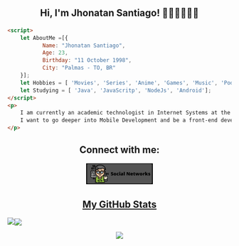 <h2 align="center">Hi, I'm Jhonatan Santiago! 🙋🏾‍♂️👨🏾‍💻</h2>

````html
<script>
    let AboutMe =[{
    	   Name: "Jhonatan Santiago",
    	   Age: 23,
    	   Birthday: "11 October 1998",
    	   City: "Palmas - TO, BR"   
	}];
	let Hobbies = [ 'Movies', 'Series', 'Anime', 'Games', 'Music', 'Podcast', 'Cinema', 'Eating', 'Pets'];	
	let Studying = [ 'Java', 'JavaScritp', 'NodeJs', 'Android'];
</script>
<p>   
	I am currently an academic technologist in Internet Systems at the Federal Institute of Tocantins - Campus Palmas.
	I want to go deeper into Mobile Development and be a front-end developer
</p>


````


<h2 align='center'> Connect with me: </h2>
<p align="center"><a href="https://beacons.page/jhon_ssantiago" target="blank"><img src="img/social.png" width=150/></a</p>
	
	
<h2 align="center"> My GitHub Stats </h2>
<p><img align="left" src="https://github-readme-stats.vercel.app/api?username=JhonatanSSantiago&count_private=true&show_icons=true&theme=radical" /></p>
<p><img align="center" src="https://github-readme-stats.vercel.app/api/top-langs/?username=JhonatanSSantiago&theme=radical"/></p>


<p align="center"><img src="https://komarev.com/ghpvc/?username=JhonatanSSantiago&label=Profile%20views&color=0e75b6&style=flat"/> </p>





